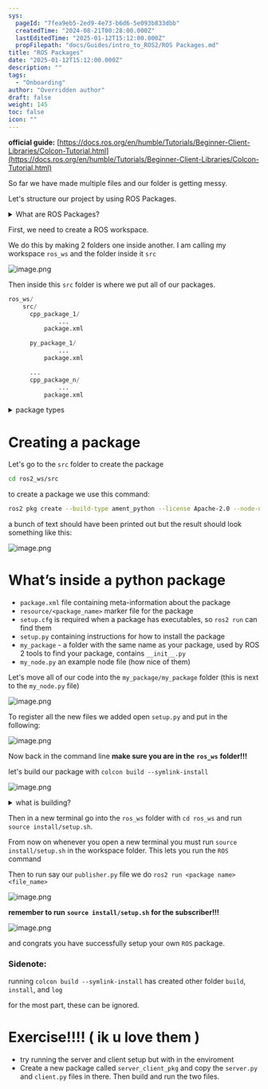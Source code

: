 ```yaml
---
sys:
  pageId: "7fea9eb5-2ed9-4e73-b6d6-5e093b833dbb"
  createdTime: "2024-08-21T00:28:00.000Z"
  lastEditedTime: "2025-01-12T15:12:00.000Z"
  propFilepath: "docs/Guides/intro_to_ROS2/ROS Packages.md"
title: "ROS Packages"
date: "2025-01-12T15:12:00.000Z"
description: ""
tags:
  - "Onboarding"
author: "Overridden author"
draft: false
weight: 145
toc: false
icon: ""
---
```


**official guide:** [https://docs.ros.org/en/humble/Tutorials/Beginner-Client-Libraries/Colcon-Tutorial.html](https://docs.ros.org/en/humble/Tutorials/Beginner-Client-Libraries/Colcon-Tutorial.html)

So far we have made multiple files and our folder is getting messy.

Let's structure our project by using ROS Packages.

<details>

<summary>What are ROS Packages?</summary>

ROS Packages are, as the name implies, packages of code that are highly sharable between ROS developers.

They consist of a folder, `package.xml` file, and source code

```python
      cpp_package_1/
		      ... imagine much code files here ..
          package.xml
```

</details>

First, we need to create a ROS workspace.

We do this by making 2 folders one inside another. I am calling my workspace `ros_ws` and the folder inside it `src`

![image.png](https://prod-files-secure.s3.us-west-2.amazonaws.com/d518164a-d88e-44d1-a4ee-3adb3bd8bce0/70706947-fd18-4537-a67b-e12946812d31/image.png?X-Amz-Algorithm=AWS4-HMAC-SHA256&X-Amz-Content-Sha256=UNSIGNED-PAYLOAD&X-Amz-Credential=ASIAZI2LB466S6EJDZOB%2F20250317%2Fus-west-2%2Fs3%2Faws4_request&X-Amz-Date=20250317T161033Z&X-Amz-Expires=3600&X-Amz-Security-Token=IQoJb3JpZ2luX2VjEPD%2F%2F%2F%2F%2F%2F%2F%2F%2F%2FwEaCXVzLXdlc3QtMiJGMEQCIFVivodNy9WtU%2BKsTK7z2XymB9lBnpxNV2bNrmFKMGgEAiAMn8un9c1uwtplMMhLiSjWE%2FKWTaZPwSyTboBi%2FhjFdir%2FAwhJEAAaDDYzNzQyMzE4MzgwNSIMI%2F470YeMmaFKHS2gKtwD7i%2BnkHLFAepZoDaCYnMHLdEWxverZih9Oim2kiu2bcAJ2FUg6BPfjEVWNMM0ylNwyFfak85GF75HGcZKpBKZPoFZC52HyBSAsqElBfDbEU2TTR6p5f%2FVq8mY0jnOPDS5lJ3B8tQjhKyuL5xl%2BoiAaDZ6ls%2BUZkfkkTg5OYi3x33Z5fHR%2BWTcoEcbBHizaRQipQt3tHv%2BSIFmN3pHrlgpbus6l3KPhwTikhylbBFrU0KmLM7pnbPUcGOO2GvHToDrO3FlYjOTCB1aJLhrOCApU2C4r8iyNXyq73CAPL5f%2BnXzO8X7mYLqOkPT%2FiKnI9rUiJfbmV8n9h8mdfs7T5o5zjl5ZmP7I5fJPMs1qu94%2Ff1oj9STPLI%2FqpEqv2iKFQyO%2FUw4aJqpt4zo7vgmz6antyzfrJ39YrnMNKMN5%2BeGrhjcUySNfBlhNHNlUZCLESpBs1p6w0q%2FwVs%2BQ4M%2BmHWJCs9%2BXvcEiw2IEarLbrPx%2BGCkh8jo3k13Ln5lzipoyMTt7WjUNCT406FFEMavjKHZBLl26LuuvObqHfvT2h3kLfacXvvkXpK5MfP7UCBY2Vhe9pHxgBkgazqjh7FabOeV1qgyabbdTdwytiWN%2FDm0Fo%2BdeN8m8g8fNixOWm0wiInhvgY6pgHuzucx9Ao7YeoQZaL1aBQRz2sfwumf4iP6pOJDrLWiNJm0t7JqCFzUFQeF5CovSgRDvsIWnKvLvP1lTHlZQkvtbtD9ujtRQBH0NDTQoA4TKI3DQf9KNZKyDWjjPLvE64ISoFzYO1jGOmQv8K1x1s5Tw%2B6FWidgxaWTNmWW%2FhkHHx%2BgFT38Blo8324%2FTBtFBDaAgXoyljPVxcQ60nlO7arv4TsFEO7u&X-Amz-Signature=22a92cd9212049e37b43738779cc5b2a4d453bf9d94606dc26ec3d78725f6573&X-Amz-SignedHeaders=host&x-id=GetObject)

Then inside this `src` folder is where we put all of our packages.

```python
ros_ws/
    src/
      cpp_package_1/
		      ...
          package.xml

      py_package_1/
		      ...
          package.xml

      ...
      cpp_package_n/
		      ...
          package.xml

```

<details>

<summary>package types</summary>

packages can be either `C++` or python.

the intern file structure is different for each but for this guide we will stick to creating python packages

</details>

# Creating a package

Let's go to the `src` folder to create the package

```bash
cd ros2_ws/src
```

to create a package we use this command:

```bash
ros2 pkg create --build-type ament_python --license Apache-2.0 --node-name my_node my_package
```

a bunch of text should have been printed out but the result should look something like this:

![image.png](https://prod-files-secure.s3.us-west-2.amazonaws.com/d518164a-d88e-44d1-a4ee-3adb3bd8bce0/e6cf1e3f-8512-4a3e-b131-079f800bf3e8/image.png?X-Amz-Algorithm=AWS4-HMAC-SHA256&X-Amz-Content-Sha256=UNSIGNED-PAYLOAD&X-Amz-Credential=ASIAZI2LB466S6EJDZOB%2F20250317%2Fus-west-2%2Fs3%2Faws4_request&X-Amz-Date=20250317T161033Z&X-Amz-Expires=3600&X-Amz-Security-Token=IQoJb3JpZ2luX2VjEPD%2F%2F%2F%2F%2F%2F%2F%2F%2F%2FwEaCXVzLXdlc3QtMiJGMEQCIFVivodNy9WtU%2BKsTK7z2XymB9lBnpxNV2bNrmFKMGgEAiAMn8un9c1uwtplMMhLiSjWE%2FKWTaZPwSyTboBi%2FhjFdir%2FAwhJEAAaDDYzNzQyMzE4MzgwNSIMI%2F470YeMmaFKHS2gKtwD7i%2BnkHLFAepZoDaCYnMHLdEWxverZih9Oim2kiu2bcAJ2FUg6BPfjEVWNMM0ylNwyFfak85GF75HGcZKpBKZPoFZC52HyBSAsqElBfDbEU2TTR6p5f%2FVq8mY0jnOPDS5lJ3B8tQjhKyuL5xl%2BoiAaDZ6ls%2BUZkfkkTg5OYi3x33Z5fHR%2BWTcoEcbBHizaRQipQt3tHv%2BSIFmN3pHrlgpbus6l3KPhwTikhylbBFrU0KmLM7pnbPUcGOO2GvHToDrO3FlYjOTCB1aJLhrOCApU2C4r8iyNXyq73CAPL5f%2BnXzO8X7mYLqOkPT%2FiKnI9rUiJfbmV8n9h8mdfs7T5o5zjl5ZmP7I5fJPMs1qu94%2Ff1oj9STPLI%2FqpEqv2iKFQyO%2FUw4aJqpt4zo7vgmz6antyzfrJ39YrnMNKMN5%2BeGrhjcUySNfBlhNHNlUZCLESpBs1p6w0q%2FwVs%2BQ4M%2BmHWJCs9%2BXvcEiw2IEarLbrPx%2BGCkh8jo3k13Ln5lzipoyMTt7WjUNCT406FFEMavjKHZBLl26LuuvObqHfvT2h3kLfacXvvkXpK5MfP7UCBY2Vhe9pHxgBkgazqjh7FabOeV1qgyabbdTdwytiWN%2FDm0Fo%2BdeN8m8g8fNixOWm0wiInhvgY6pgHuzucx9Ao7YeoQZaL1aBQRz2sfwumf4iP6pOJDrLWiNJm0t7JqCFzUFQeF5CovSgRDvsIWnKvLvP1lTHlZQkvtbtD9ujtRQBH0NDTQoA4TKI3DQf9KNZKyDWjjPLvE64ISoFzYO1jGOmQv8K1x1s5Tw%2B6FWidgxaWTNmWW%2FhkHHx%2BgFT38Blo8324%2FTBtFBDaAgXoyljPVxcQ60nlO7arv4TsFEO7u&X-Amz-Signature=7574ed1f755996cef240db85539c62e8504194b28514f60e9299deec83e1da55&X-Amz-SignedHeaders=host&x-id=GetObject)

# What’s inside a python package

- `package.xml` file containing meta-information about the package
- `resource/<package_name>` marker file for the package
- `setup.cfg` is required when a package has executables, so `ros2 run` can find them
- `setup.py` containing instructions for how to install the package
- `my_package` - a folder with the same name as your package, used by ROS 2 tools to find your package, contains `__init__.py`
- `my_node.py` an example node file (how nice of them)

Let's move all of our code into the `my_package/my_package` folder (this is next to the `my_node.py` file)

![image.png](https://prod-files-secure.s3.us-west-2.amazonaws.com/d518164a-d88e-44d1-a4ee-3adb3bd8bce0/9ce58f11-0da9-4d3e-b86d-506a9685d378/image.png?X-Amz-Algorithm=AWS4-HMAC-SHA256&X-Amz-Content-Sha256=UNSIGNED-PAYLOAD&X-Amz-Credential=ASIAZI2LB466S6EJDZOB%2F20250317%2Fus-west-2%2Fs3%2Faws4_request&X-Amz-Date=20250317T161034Z&X-Amz-Expires=3600&X-Amz-Security-Token=IQoJb3JpZ2luX2VjEPD%2F%2F%2F%2F%2F%2F%2F%2F%2F%2FwEaCXVzLXdlc3QtMiJGMEQCIFVivodNy9WtU%2BKsTK7z2XymB9lBnpxNV2bNrmFKMGgEAiAMn8un9c1uwtplMMhLiSjWE%2FKWTaZPwSyTboBi%2FhjFdir%2FAwhJEAAaDDYzNzQyMzE4MzgwNSIMI%2F470YeMmaFKHS2gKtwD7i%2BnkHLFAepZoDaCYnMHLdEWxverZih9Oim2kiu2bcAJ2FUg6BPfjEVWNMM0ylNwyFfak85GF75HGcZKpBKZPoFZC52HyBSAsqElBfDbEU2TTR6p5f%2FVq8mY0jnOPDS5lJ3B8tQjhKyuL5xl%2BoiAaDZ6ls%2BUZkfkkTg5OYi3x33Z5fHR%2BWTcoEcbBHizaRQipQt3tHv%2BSIFmN3pHrlgpbus6l3KPhwTikhylbBFrU0KmLM7pnbPUcGOO2GvHToDrO3FlYjOTCB1aJLhrOCApU2C4r8iyNXyq73CAPL5f%2BnXzO8X7mYLqOkPT%2FiKnI9rUiJfbmV8n9h8mdfs7T5o5zjl5ZmP7I5fJPMs1qu94%2Ff1oj9STPLI%2FqpEqv2iKFQyO%2FUw4aJqpt4zo7vgmz6antyzfrJ39YrnMNKMN5%2BeGrhjcUySNfBlhNHNlUZCLESpBs1p6w0q%2FwVs%2BQ4M%2BmHWJCs9%2BXvcEiw2IEarLbrPx%2BGCkh8jo3k13Ln5lzipoyMTt7WjUNCT406FFEMavjKHZBLl26LuuvObqHfvT2h3kLfacXvvkXpK5MfP7UCBY2Vhe9pHxgBkgazqjh7FabOeV1qgyabbdTdwytiWN%2FDm0Fo%2BdeN8m8g8fNixOWm0wiInhvgY6pgHuzucx9Ao7YeoQZaL1aBQRz2sfwumf4iP6pOJDrLWiNJm0t7JqCFzUFQeF5CovSgRDvsIWnKvLvP1lTHlZQkvtbtD9ujtRQBH0NDTQoA4TKI3DQf9KNZKyDWjjPLvE64ISoFzYO1jGOmQv8K1x1s5Tw%2B6FWidgxaWTNmWW%2FhkHHx%2BgFT38Blo8324%2FTBtFBDaAgXoyljPVxcQ60nlO7arv4TsFEO7u&X-Amz-Signature=821e9d157750de1c9b967d22b5a93cf8b52bbaacc79c76f8be60258e80663171&X-Amz-SignedHeaders=host&x-id=GetObject)

To register all the new files we added open `setup.py` and put in the following:

![image.png](https://prod-files-secure.s3.us-west-2.amazonaws.com/d518164a-d88e-44d1-a4ee-3adb3bd8bce0/1cd7c262-4cae-4496-9d75-c178537d24a2/image.png?X-Amz-Algorithm=AWS4-HMAC-SHA256&X-Amz-Content-Sha256=UNSIGNED-PAYLOAD&X-Amz-Credential=ASIAZI2LB466S6EJDZOB%2F20250317%2Fus-west-2%2Fs3%2Faws4_request&X-Amz-Date=20250317T161033Z&X-Amz-Expires=3600&X-Amz-Security-Token=IQoJb3JpZ2luX2VjEPD%2F%2F%2F%2F%2F%2F%2F%2F%2F%2FwEaCXVzLXdlc3QtMiJGMEQCIFVivodNy9WtU%2BKsTK7z2XymB9lBnpxNV2bNrmFKMGgEAiAMn8un9c1uwtplMMhLiSjWE%2FKWTaZPwSyTboBi%2FhjFdir%2FAwhJEAAaDDYzNzQyMzE4MzgwNSIMI%2F470YeMmaFKHS2gKtwD7i%2BnkHLFAepZoDaCYnMHLdEWxverZih9Oim2kiu2bcAJ2FUg6BPfjEVWNMM0ylNwyFfak85GF75HGcZKpBKZPoFZC52HyBSAsqElBfDbEU2TTR6p5f%2FVq8mY0jnOPDS5lJ3B8tQjhKyuL5xl%2BoiAaDZ6ls%2BUZkfkkTg5OYi3x33Z5fHR%2BWTcoEcbBHizaRQipQt3tHv%2BSIFmN3pHrlgpbus6l3KPhwTikhylbBFrU0KmLM7pnbPUcGOO2GvHToDrO3FlYjOTCB1aJLhrOCApU2C4r8iyNXyq73CAPL5f%2BnXzO8X7mYLqOkPT%2FiKnI9rUiJfbmV8n9h8mdfs7T5o5zjl5ZmP7I5fJPMs1qu94%2Ff1oj9STPLI%2FqpEqv2iKFQyO%2FUw4aJqpt4zo7vgmz6antyzfrJ39YrnMNKMN5%2BeGrhjcUySNfBlhNHNlUZCLESpBs1p6w0q%2FwVs%2BQ4M%2BmHWJCs9%2BXvcEiw2IEarLbrPx%2BGCkh8jo3k13Ln5lzipoyMTt7WjUNCT406FFEMavjKHZBLl26LuuvObqHfvT2h3kLfacXvvkXpK5MfP7UCBY2Vhe9pHxgBkgazqjh7FabOeV1qgyabbdTdwytiWN%2FDm0Fo%2BdeN8m8g8fNixOWm0wiInhvgY6pgHuzucx9Ao7YeoQZaL1aBQRz2sfwumf4iP6pOJDrLWiNJm0t7JqCFzUFQeF5CovSgRDvsIWnKvLvP1lTHlZQkvtbtD9ujtRQBH0NDTQoA4TKI3DQf9KNZKyDWjjPLvE64ISoFzYO1jGOmQv8K1x1s5Tw%2B6FWidgxaWTNmWW%2FhkHHx%2BgFT38Blo8324%2FTBtFBDaAgXoyljPVxcQ60nlO7arv4TsFEO7u&X-Amz-Signature=bf418eb17dbfb41433311f7bf4c78a39646081a70957b0e1f117644c154de803&X-Amz-SignedHeaders=host&x-id=GetObject)

Now back in the command line **make sure you are in the** **`ros_ws`** **folder!!!**

let's build our package with `colcon build --symlink-install`

![image.png](https://prod-files-secure.s3.us-west-2.amazonaws.com/d518164a-d88e-44d1-a4ee-3adb3bd8bce0/2f2a0d27-b173-48fd-b189-5f5c0ce65619/image.png?X-Amz-Algorithm=AWS4-HMAC-SHA256&X-Amz-Content-Sha256=UNSIGNED-PAYLOAD&X-Amz-Credential=ASIAZI2LB466S6EJDZOB%2F20250317%2Fus-west-2%2Fs3%2Faws4_request&X-Amz-Date=20250317T161033Z&X-Amz-Expires=3600&X-Amz-Security-Token=IQoJb3JpZ2luX2VjEPD%2F%2F%2F%2F%2F%2F%2F%2F%2F%2FwEaCXVzLXdlc3QtMiJGMEQCIFVivodNy9WtU%2BKsTK7z2XymB9lBnpxNV2bNrmFKMGgEAiAMn8un9c1uwtplMMhLiSjWE%2FKWTaZPwSyTboBi%2FhjFdir%2FAwhJEAAaDDYzNzQyMzE4MzgwNSIMI%2F470YeMmaFKHS2gKtwD7i%2BnkHLFAepZoDaCYnMHLdEWxverZih9Oim2kiu2bcAJ2FUg6BPfjEVWNMM0ylNwyFfak85GF75HGcZKpBKZPoFZC52HyBSAsqElBfDbEU2TTR6p5f%2FVq8mY0jnOPDS5lJ3B8tQjhKyuL5xl%2BoiAaDZ6ls%2BUZkfkkTg5OYi3x33Z5fHR%2BWTcoEcbBHizaRQipQt3tHv%2BSIFmN3pHrlgpbus6l3KPhwTikhylbBFrU0KmLM7pnbPUcGOO2GvHToDrO3FlYjOTCB1aJLhrOCApU2C4r8iyNXyq73CAPL5f%2BnXzO8X7mYLqOkPT%2FiKnI9rUiJfbmV8n9h8mdfs7T5o5zjl5ZmP7I5fJPMs1qu94%2Ff1oj9STPLI%2FqpEqv2iKFQyO%2FUw4aJqpt4zo7vgmz6antyzfrJ39YrnMNKMN5%2BeGrhjcUySNfBlhNHNlUZCLESpBs1p6w0q%2FwVs%2BQ4M%2BmHWJCs9%2BXvcEiw2IEarLbrPx%2BGCkh8jo3k13Ln5lzipoyMTt7WjUNCT406FFEMavjKHZBLl26LuuvObqHfvT2h3kLfacXvvkXpK5MfP7UCBY2Vhe9pHxgBkgazqjh7FabOeV1qgyabbdTdwytiWN%2FDm0Fo%2BdeN8m8g8fNixOWm0wiInhvgY6pgHuzucx9Ao7YeoQZaL1aBQRz2sfwumf4iP6pOJDrLWiNJm0t7JqCFzUFQeF5CovSgRDvsIWnKvLvP1lTHlZQkvtbtD9ujtRQBH0NDTQoA4TKI3DQf9KNZKyDWjjPLvE64ISoFzYO1jGOmQv8K1x1s5Tw%2B6FWidgxaWTNmWW%2FhkHHx%2BgFT38Blo8324%2FTBtFBDaAgXoyljPVxcQ60nlO7arv4TsFEO7u&X-Amz-Signature=93d332235b1f98fba2fe96c603091593039bdf0d4219f994e3a0597b916e2095&X-Amz-SignedHeaders=host&x-id=GetObject)

<details>

<summary>what is building?</summary>

if you are a CS major at Rose-Hulman you will learn the answer to this in CSSE132

but TLDR; is it combines all the code files into one program that can be run easily 

</details>

Then in a new terminal go into the `ros_ws` folder with `cd ros_ws` and run `source install/setup.sh`. 

From now on whenever you open a new terminal you must run `source install/setup.sh` in the workspace folder. This lets you run the `ROS` command

Then to run say our `publisher.py` file we do `ros2 run <package name> <file_name>`

![image.png](https://prod-files-secure.s3.us-west-2.amazonaws.com/d518164a-d88e-44d1-a4ee-3adb3bd8bce0/4f4b1219-3a44-4632-aa0a-ce3471699f59/image.png?X-Amz-Algorithm=AWS4-HMAC-SHA256&X-Amz-Content-Sha256=UNSIGNED-PAYLOAD&X-Amz-Credential=ASIAZI2LB466S6EJDZOB%2F20250317%2Fus-west-2%2Fs3%2Faws4_request&X-Amz-Date=20250317T161034Z&X-Amz-Expires=3600&X-Amz-Security-Token=IQoJb3JpZ2luX2VjEPD%2F%2F%2F%2F%2F%2F%2F%2F%2F%2FwEaCXVzLXdlc3QtMiJGMEQCIFVivodNy9WtU%2BKsTK7z2XymB9lBnpxNV2bNrmFKMGgEAiAMn8un9c1uwtplMMhLiSjWE%2FKWTaZPwSyTboBi%2FhjFdir%2FAwhJEAAaDDYzNzQyMzE4MzgwNSIMI%2F470YeMmaFKHS2gKtwD7i%2BnkHLFAepZoDaCYnMHLdEWxverZih9Oim2kiu2bcAJ2FUg6BPfjEVWNMM0ylNwyFfak85GF75HGcZKpBKZPoFZC52HyBSAsqElBfDbEU2TTR6p5f%2FVq8mY0jnOPDS5lJ3B8tQjhKyuL5xl%2BoiAaDZ6ls%2BUZkfkkTg5OYi3x33Z5fHR%2BWTcoEcbBHizaRQipQt3tHv%2BSIFmN3pHrlgpbus6l3KPhwTikhylbBFrU0KmLM7pnbPUcGOO2GvHToDrO3FlYjOTCB1aJLhrOCApU2C4r8iyNXyq73CAPL5f%2BnXzO8X7mYLqOkPT%2FiKnI9rUiJfbmV8n9h8mdfs7T5o5zjl5ZmP7I5fJPMs1qu94%2Ff1oj9STPLI%2FqpEqv2iKFQyO%2FUw4aJqpt4zo7vgmz6antyzfrJ39YrnMNKMN5%2BeGrhjcUySNfBlhNHNlUZCLESpBs1p6w0q%2FwVs%2BQ4M%2BmHWJCs9%2BXvcEiw2IEarLbrPx%2BGCkh8jo3k13Ln5lzipoyMTt7WjUNCT406FFEMavjKHZBLl26LuuvObqHfvT2h3kLfacXvvkXpK5MfP7UCBY2Vhe9pHxgBkgazqjh7FabOeV1qgyabbdTdwytiWN%2FDm0Fo%2BdeN8m8g8fNixOWm0wiInhvgY6pgHuzucx9Ao7YeoQZaL1aBQRz2sfwumf4iP6pOJDrLWiNJm0t7JqCFzUFQeF5CovSgRDvsIWnKvLvP1lTHlZQkvtbtD9ujtRQBH0NDTQoA4TKI3DQf9KNZKyDWjjPLvE64ISoFzYO1jGOmQv8K1x1s5Tw%2B6FWidgxaWTNmWW%2FhkHHx%2BgFT38Blo8324%2FTBtFBDaAgXoyljPVxcQ60nlO7arv4TsFEO7u&X-Amz-Signature=6b8852f0950b8531e621a3bcc47d471df9bda6c15adb34e3c3f8656eefcd978e&X-Amz-SignedHeaders=host&x-id=GetObject)

**remember to run** **`source install/setup.sh`** **for the subscriber!!!**

![image.png](https://prod-files-secure.s3.us-west-2.amazonaws.com/d518164a-d88e-44d1-a4ee-3adb3bd8bce0/02121119-dad4-49ec-8356-c956108b4243/image.png?X-Amz-Algorithm=AWS4-HMAC-SHA256&X-Amz-Content-Sha256=UNSIGNED-PAYLOAD&X-Amz-Credential=ASIAZI2LB466S6EJDZOB%2F20250317%2Fus-west-2%2Fs3%2Faws4_request&X-Amz-Date=20250317T161034Z&X-Amz-Expires=3600&X-Amz-Security-Token=IQoJb3JpZ2luX2VjEPD%2F%2F%2F%2F%2F%2F%2F%2F%2F%2FwEaCXVzLXdlc3QtMiJGMEQCIFVivodNy9WtU%2BKsTK7z2XymB9lBnpxNV2bNrmFKMGgEAiAMn8un9c1uwtplMMhLiSjWE%2FKWTaZPwSyTboBi%2FhjFdir%2FAwhJEAAaDDYzNzQyMzE4MzgwNSIMI%2F470YeMmaFKHS2gKtwD7i%2BnkHLFAepZoDaCYnMHLdEWxverZih9Oim2kiu2bcAJ2FUg6BPfjEVWNMM0ylNwyFfak85GF75HGcZKpBKZPoFZC52HyBSAsqElBfDbEU2TTR6p5f%2FVq8mY0jnOPDS5lJ3B8tQjhKyuL5xl%2BoiAaDZ6ls%2BUZkfkkTg5OYi3x33Z5fHR%2BWTcoEcbBHizaRQipQt3tHv%2BSIFmN3pHrlgpbus6l3KPhwTikhylbBFrU0KmLM7pnbPUcGOO2GvHToDrO3FlYjOTCB1aJLhrOCApU2C4r8iyNXyq73CAPL5f%2BnXzO8X7mYLqOkPT%2FiKnI9rUiJfbmV8n9h8mdfs7T5o5zjl5ZmP7I5fJPMs1qu94%2Ff1oj9STPLI%2FqpEqv2iKFQyO%2FUw4aJqpt4zo7vgmz6antyzfrJ39YrnMNKMN5%2BeGrhjcUySNfBlhNHNlUZCLESpBs1p6w0q%2FwVs%2BQ4M%2BmHWJCs9%2BXvcEiw2IEarLbrPx%2BGCkh8jo3k13Ln5lzipoyMTt7WjUNCT406FFEMavjKHZBLl26LuuvObqHfvT2h3kLfacXvvkXpK5MfP7UCBY2Vhe9pHxgBkgazqjh7FabOeV1qgyabbdTdwytiWN%2FDm0Fo%2BdeN8m8g8fNixOWm0wiInhvgY6pgHuzucx9Ao7YeoQZaL1aBQRz2sfwumf4iP6pOJDrLWiNJm0t7JqCFzUFQeF5CovSgRDvsIWnKvLvP1lTHlZQkvtbtD9ujtRQBH0NDTQoA4TKI3DQf9KNZKyDWjjPLvE64ISoFzYO1jGOmQv8K1x1s5Tw%2B6FWidgxaWTNmWW%2FhkHHx%2BgFT38Blo8324%2FTBtFBDaAgXoyljPVxcQ60nlO7arv4TsFEO7u&X-Amz-Signature=5b5c81d42b44d9eb5f83d6ecabd57358ba9d7d8652463b56b522bf6c1d9d259f&X-Amz-SignedHeaders=host&x-id=GetObject)

and congrats you have successfully setup your own `ROS` package.

### Sidenote:

running `colcon build --symlink-install` has created other folder `build`, `install`, and `log`

for the most part, these can be ignored.

# Exercise!!!! ( ik u love them )

- try running the server and client setup but with in the enviroment
- Create a new package called `server_client_pkg` and copy the `server.py` and `client.py` files in there. Then build and run the two files.
